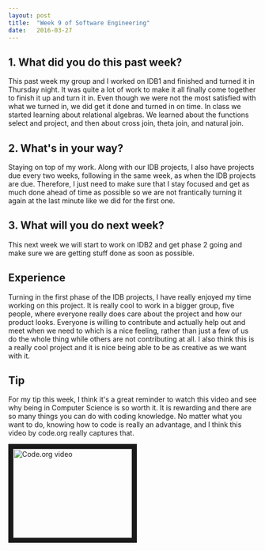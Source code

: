 ```yaml
---
layout: post
title:  "Week 9 of Software Engineering"
date:   2016-03-27
---
```


<h2>1. What did you do this past week?</h2>
This past week my group and I worked on IDB1 and finished and turned it in
Thursday night.  It was quite a lot of work to make it all finally come together
to finish it up and turn it in.  Even though we were not the most satisfied with
what we turned in, we did get it done and turned in on time.  In class we started
learning about relational algebras.  We learned about the functions select and
project, and then about cross join, theta join, and natural join.

<h2>2. What's in your way?</h2>
Staying on top of my work.  Along with our IDB projects, I also have projects due
every two weeks, following in the same week, as when the IDB projects are due.  
Therefore, I just need to make sure that I stay focused and get as much done
ahead of time as possible so we are not frantically turning it again at the last
minute like we did for the first one.

<h2>3. What will you do next week?</h2>
This next week we will start to work on IDB2 and get phase 2 going and make sure
we are getting stuff done as soon as possible.

<h2>Experience</h2>
Turning in the first phase of the IDB projects, I have really enjoyed my time
working on this project.  It is really cool to work in a bigger group, five people,
where everyone really does care about the project and how our product looks.  
Everyone is willing to contribute and actually help out and meet when we need to
which is a nice feeling, rather than just a few of us do the whole thing while
others are not contributing at all.  I also think this is a really cool project
and it is nice being able to be as creative as we want with it.

<h2>Tip</h2>
For my tip this week, I think it's a great reminder to watch this video and see
why being in Computer Science is so worth it.  It is rewarding and there are so
many things you can do with coding knowledge.  No matter what you want to do,
knowing how to code is really an advantage, and I think this video by code.org
really captures that.

<a href="http://www.youtube.com/watch?feature=player_embedded&v=nKIu9yen5nc
" target="_blank"><img src="http://img.youtube.com/vi/nKIu9yen5nc/0.jpg"
alt="Code.org video" width="240" height="180" border="10" /></a>
